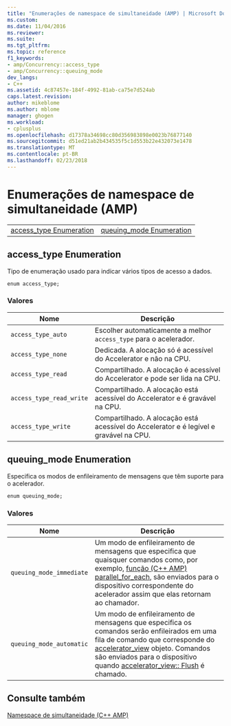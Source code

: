```yaml
---
title: "Enumerações de namespace de simultaneidade (AMP) | Microsoft Docs"
ms.custom: 
ms.date: 11/04/2016
ms.reviewer: 
ms.suite: 
ms.tgt_pltfrm: 
ms.topic: reference
f1_keywords:
- amp/Concurrency::access_type
- amp/Concurrency::queuing_mode
dev_langs:
- C++
ms.assetid: 4c87457e-184f-4992-81ab-ca75e7d524ab
caps.latest.revision: 
author: mikeblome
ms.author: mblome
manager: ghogen
ms.workload:
- cplusplus
ms.openlocfilehash: d17378a34698cc80d356983898e0023b76877140
ms.sourcegitcommit: d51ed21ab2b434535f5c1d553b22e432073e1478
ms.translationtype: MT
ms.contentlocale: pt-BR
ms.lasthandoff: 02/23/2018
---
```

# <a name="concurrency-namespace-enums-amp"></a>Enumerações de namespace de simultaneidade (AMP)
|||  
|-|-|  
|[access_type Enumeration](#access_type)|[queuing_mode Enumeration](#queuing_mode)|  
  
##  <a name="access_type"></a>  access_type Enumeration  
 Tipo de enumeração usado para indicar vários tipos de acesso a dados.  
  
```  
enum access_type;  
```  
### <a name="values"></a>Valores  
  
|Nome|Descrição|  
|----------|-----------------|  
|`access_type_auto`|Escolher automaticamente a melhor `access_type` para o acelerador.|  
|`access_type_none`|Dedicada. A alocação só é acessível do Accelerator e não na CPU.|  
|`access_type_read`|Compartilhado. A alocação é acessível do Accelerator e pode ser lida na CPU.|  
|`access_type_read_write`|Compartilhado. A alocação está acessível do Accelerator e é gravável na CPU.|  
|`access_type_write`|Compartilhado. A alocação está acessível do Accelerator e é legível e gravável na CPU.|  

  
##  <a name="queuing_mode"></a>  queuing_mode Enumeration  
 Especifica os modos de enfileiramento de mensagens que têm suporte para o acelerador.  
  
```  
enum queuing_mode;  
``` 
### <a name="values"></a>Valores  
  
|Nome|Descrição|  
|----------|-----------------|  
|`queuing_mode_immediate`|Um modo de enfileiramento de mensagens que especifica que quaisquer comandos como, por exemplo, [função (C++ AMP) parallel_for_each](concurrency-namespace-functions-amp.md#parallel_for_each), são enviados para o dispositivo correspondente do acelerador assim que elas retornam ao chamador.|  
|`queuing_mode_automatic`|Um modo de enfileiramento de mensagens que especifica os comandos serão enfileirados em uma fila de comando que corresponde do [accelerator_view](accelerator-view-class.md) objeto. Comandos são enviados para o dispositivo quando [accelerator_view:: Flush](accelerator-view-class.md#flush) é chamado.|   
  
## <a name="see-also"></a>Consulte também  
 [Namespace de simultaneidade (C++ AMP)](concurrency-namespace-cpp-amp.md)
